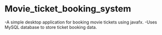# Movie_ticket_booking_system

-A simple desktop application for booking movie tickets using javafx.
-Uses MySQL database to store ticket booking data.
